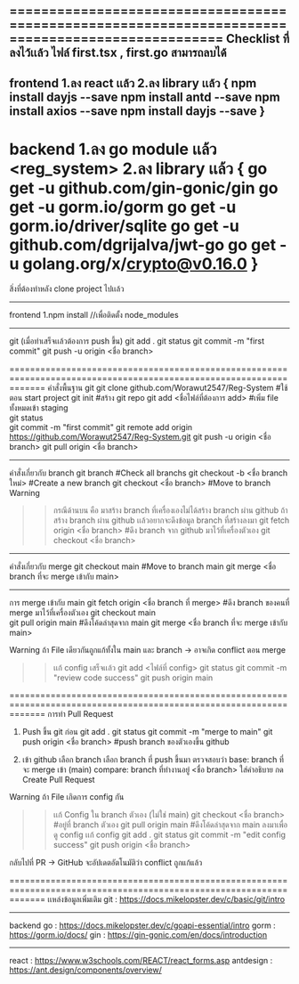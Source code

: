 =================================================================================================
Checklist ที่ลงไว้เเล้ว
ไฟล์ first.tsx , first.go สามารถลบได้
-------------------------------------------------------------------------------------------------
frontend 
1.ลง react เเล้ว
2.ลง library เเล้ว
{
  npm install dayjs --save
  npm install antd --save
  npm install axios --save
  npm install dayjs --save
}
-------------------------------------------------------------------------------------------------
backend
1.ลง go module เเล้ว <reg_system>
2.ลง library เเล้ว
{
  go get -u github.com/gin-gonic/gin
  go get -u gorm.io/gorm
  go get -u gorm.io/driver/sqlite
  go get -u github.com/dgrijalva/jwt-go
  go get -u golang.org/x/crypto@v0.16.0
}
===================================================================================================================
สิ่งที่ต้องทำหลัง clone project ไปเเล้ว

-------------------------------------------------------------------------------------------------------------------
frontend
1.npm install //เพื่อติดตั้ง node_modules

-------------------------------------------------------------------------------------------------------------------
git (เมื่อทำเสร็จเเล้วต้องการ push ขึ้น)
git add .
git status
git commit -m "first commit"
git push -u origin <ชื่อ branch>

===================================================================================================================
คำสั่งพื้นฐาน git
git clone github.com/Worawut2547/Reg-System                         #ใช้ตอน start project
git init                                                            #สร้าง git repo
git add <ชื่อไฟล์ที่ต้องการ add>                                         #เพิ่ม file ทั้งหมดเข้า staging  
git status                                                     
git commit -m "first commit"
git remote add origin https://github.com/Worawut2547/Reg-System.git
git push -u origin <ชื่อ branch>
git pull origin <ชื่อ branch>

-------------------------------------------------------------------------------------------------------------------
คำสั่งเกี่ยวกับ branch
git branch                                                          #Check all branchs
git checkout -b <ชื่อ branch ใหม่>                                     #Create a new branch
git checkout <ชื่อ branch>                                            #Move to branch
Warning
>> กรณีด้านบน คือ มาสร้าง branch ที่เครื่องเองไม่ได้สร้าง branch ผ่าน github
>> ถ้าสร้าง branch ผ่าน github เเล้วอยากจะดึงข้อมูล branch ที่สร้างลงมา
    git fetch origin <ชื่อ branch>                                    #ดึง branch จาก github มาไว้ที่เครื่องตัวเอง
    git checkout <ชื่อ branch>
-------------------------------------------------------------------------------------------------------------------
คำสั่งเกี่ยวกับ merge
git checkout main                                                   #Move to branch main
git merge <ชื่อ branch ที่จะ merge เข้ากับ main>

-------------------------------------------------------------------------------------------------------------------
การ merge เข้ากับ main
git fetch origin <ชื่อ branch ที่ merge>                                #ดึง branch ของคนที่ merge มาไว้ที่เครื่องตัวเอง
git checkout main                                                                                                         
git pull origin main                                                 #ดึงโค้ดล่าสุดจาก main
git merge <ชื่อ branch ที่จะ merge เข้ากับ main>

Warning ถ้า File เดียวกันถูกแก้ทั้งใน main และ branch → อาจเกิด conflict ตอน merge
>> เเก้ config เสร็จเเล้ว
  git add <ไฟล์ที่ config>
  git status
  git commit -m "review code success"
  git push origin main
  
===================================================================================================================
การทำ Pull Request
1. Push ขึ้น git ก่อน
git add .
git status
git commit -m "merge to main"
git push origin <ชื่อ branch>                                          #push branch ของตัวเองขึ้น github

2. เข้า github เลือก branch 
เลือก branch ที่ push ขึ้นมา
ตรวจสอบว่า
   base: branch ที่จะ merge เข้า (main)
   compare: branch ที่ทำงานอยู่ <ชื่อ branch>
ใส่คำอธิบาย
กด Create Pull Request

Warning ถ้า File เกิดการ config กัน
>> เเก้ Config ใน branch ตัวเอง (ไม่ใช่ main)
  git checkout <ชื่อ branch>                                           #อยู่ที่ branch ตัวเอง
  git pull origin main                                               #ดึงโค้ดล่าสุดจาก main ลงมาเพื่อดู config
  เเก้ config
  git add .
  git status
  git commit -m  "edit config success"
  git push origin <ชื่อ branch>

กลับไปที่ PR → GitHub จะอัปเดตอัตโนมัติว่า conflict ถูกแก้แล้ว

===================================================================================================================
เเหล่งข้อมูลเพิ่มเติม 
git : https://docs.mikelopster.dev/c/basic/git/intro

-------------------------------------------------------------------------------------------------------------------
backend
go : https://docs.mikelopster.dev/c/goapi-essential/intro
gorm : https://gorm.io/docs/
gin : https://gin-gonic.com/en/docs/introduction

-------------------------------------------------------------------------------------------------------------------
react : https://www.w3schools.com/REACT/react_forms.asp
antdesign : https://ant.design/components/overview/



